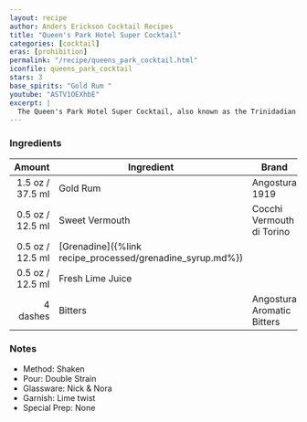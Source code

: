 ```yaml
---
layout: recipe
author: Anders Erickson Cocktail Recipes
title: "Queen's Park Hotel Super Cocktail"
categories: [cocktail]
eras: [prohibition]
permalink: "/recipe/queens_park_cocktail.html"
iconfile: queens_park_cocktail
stars: 3
base_spirits: "Gold Rum "
youtube: "ASTV1OEXhbE"
excerpt: |
  The Queen's Park Hotel Super Cocktail, also known as the Trinidadian Daiquiri, is a complex and flavorful drink that blends the sweetness of grenadine and vermouth with the tartness of lime juice and the spiciness of Angostura bitters.
---
```


### Ingredients

|   Amount | Ingredient                                      | Brand                     |
| -------: | ----------------------------------------------- | ------------------------- |
|   1.5 oz / 37.5 ml | Gold Rum                                        | Angostura 1919            |
|   0.5 oz / 12.5 ml | Sweet Vermouth                                  | Cocchi Vermouth di Torino |
|   0.5 oz / 12.5 ml | [Grenadine]({%link recipe_processed/grenadine_syrup.md%}) |
|   0.5 oz / 12.5 ml | Fresh Lime Juice                                |
| 4 dashes | Bitters                                         | Angostura Aromatic Bitters        |

### Notes

- Method: Shaken
- Pour: Double Strain
- Glassware: Nick & Nora
- Garnish: Lime twist
- Special Prep: None
